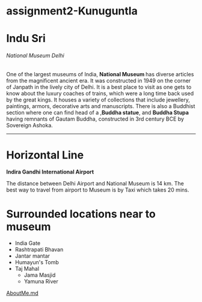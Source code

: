 # assignment2-Kunuguntla
<H1> Indu Sri </H1>
<H6> National Museum Delhi </H6>
<p> One of the largest museums of India, <b> National Museum </b> has diverse articles from the magnificent ancient era. It was constructed in 1949 on the corner of Janpath in the lively city of Delhi. It is a best place to visit as one gets to know about the luxury coaches of trains, which were a long time back used by the great kings. It houses a variety of collections that include jewellery, paintings, armors, decorative arts and manuscripts. There is also a Buddhist section where one can find head of a ,<b>Buddha statue</b>, and <b>Buddha Stupa</b> having remnants of Gautam Buddha, constructed in 3rd century BCE by Sovereign Ashoka.</p>

***

# Horizontal Line 

**Indira Gandhi International Airport**

The distance between Delhi Airport and National Museum is 14 km. The best way to travel from airport to Museum is by Taxi which takes 20 mins.

# Surrounded locations near to museum
  * India Gate
  * Rashtrapati Bhavan
  * Jantar mantar
  * Humayun's Tomb
  * Taj Mahal
    * Jama Masjid
    * Yamuna River

[AboutMe.md](AboutMe.md)